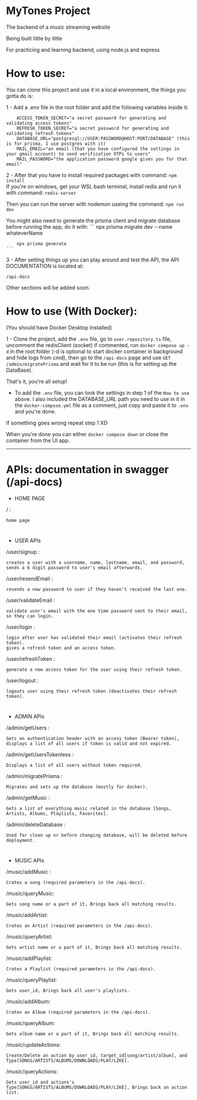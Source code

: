 # MyTones Project

The backend of a music streaming website

Being built little by little

For practicing and learning backend, using node.js and express


# How to use:

You can clone this project and use it in a local environment, the things you gotta do is: 

1 - Add a .env file in the root folder and add the following variables inside it:

    
        ACCESS_TOKEN_SECRET="a secret password for generating and validating access tokens"
        REFRESH_TOKEN_SECRET="a secret password for generating and validating refresh tokens"
        DATABASE_URL="postgresql://USER:PASSWORD@HOST:PORT/DATABASE" (this is for prisma, I use postgres with it)
        MAIL_EMAIL="an email (that you have configured the settings in your gmail account) to send verification OTPs to users"
        MAIL_PASSWORD="the application password google gives you for that email"
        
    
    
2 - After that you have to install required packages with command:
    ```
        npm install
    ```  
If you're on windows, get your WSL bash terminal, install redis and run it with command:
    ```
        redis-server
    ```
    
Then you can run the server with nodemon useing the command:
    ```
        npm run dev
    ```  
    
You might also need to generate the prisma client and migrate database before running the app, do it with:
    ```
        npx prisma migrate dev --name whateverName
        
        npx prisma generate
    ```   


3 - After setting things up you can play around and test the API, the API DOCUMENTATION is located at:

```
/api-docs
``` 


Other sections will be added soon.



# How to use (With Docker):

(You should have Docker Desktop Installed)

1 - Clone the project, add the ```.env``` file, go to ```user.repository.ts``` file, uncomment the redisClient (socket) if commented, run ``` docker compose up -d ``` in the root folder (-d is optional to start docker container in background and hide logs from cmd),
then go to the ``` /api-docs ``` page and use ``` GET /admin/migratePrisma ``` and wait for it to be run (this is for setting up the DataBase).

That's it, you're all setup!

- To add the ```.env``` file, you can look the settings in step 1 of the ```How to use``` above.
I also included the DATABASE_URL path you need to use in it in the ```docker-compose.yml``` file as a comment, just copy and paste it to ```.env``` and you're done.

If something goes wrong repeat step 1 XD

When you're done you can either ``` docker compose down ``` or close the container from the UI app.


---


# APIs:  documentation in swagger (/api-docs) 


- HOME PAGE

/ :

    home page

#

- USER APIs

/user/signup :

    creates a user with a username, name, lastname, email, and password, 
    sends a 6 digit password to user's email afterwards.


/user/resendEmail :

    resends a new password to user if they haven't received the last one.


/user/validateEmail :

    validate user's email with the one time password sent to their email, so they can login.


/user/login :

    login after user has validated their email (activates their refresh token).
    gives a refresh token and an access token.


/user/refreshToken :

    generate a new access token for the user using their refresh token.


/user/logout :

    logouts user using their refresh token (deactivates their refresh token).

#

- ADMIN APIs

/admin/getUsers :

    Gets an authentication header with an access token (Bearer token), 
    displays a list of all users if token is valid and not expired.


/admin/getUsersTokenless :

    Displays a list of all users without token required.


/admin/migratePrisma :

    Migrates and sets up the database (mostly for docker).


/admin/getMusic :

    Gets a list of everything music related in the database [Songs, Artists, Albums, Playlists, Favorites].


/admin/deleteDatabase :

    Used for clean up or before changing database, will be deleted before deployment.

#

- MUSIC APIs

/music/addMusic :

    Crates a song (required parameters in the /api-docs).


/music/queryMusic:

    Gets song name or a part of it, Brings back all matching results.


/music/addArtist:

    Crates an Artist (required parameters in the /api-docs).


/music/queryArtist:

    Gets artist name or a part of it, Brings back all matching results.


/music/addPlaylist:

    Crates a Playlist (required parameters in the /api-docs).


/music/queryPlaylist:

    Gets user_id, Brings back all user's playlists.


/music/addAlbum:

    Crates an Album (required parameters in the /api-docs).


/music/queryAlbum:

    Gets album name or a part of it, Brings back all matching results.
    
    
/music/updateActions:

    Create/Delete an action by user_id, target_id[song/artist/album], and Type[SONGS/ARTISTS/ALBUMS/DOWNLOADS/PLAY/LIKE].


/music/queryActions:

    Gets user_id and actions's Type[SONGS/ARTISTS/ALBUMS/DOWNLOADS/PLAY/LIKE], Brings back an action list.

